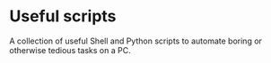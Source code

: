 # Useful scripts
A collection of useful Shell and Python scripts to automate boring  or otherwise tedious tasks on
a PC.

